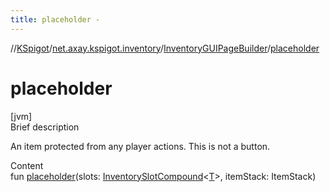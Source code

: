 ```yaml
---
title: placeholder -
---
```

//[KSpigot](../../index.md)/[net.axay.kspigot.inventory](../index.md)/[InventoryGUIPageBuilder](index.md)/[placeholder](placeholder.md)



# placeholder  
[jvm]  
Brief description  


An item protected from any player actions. This is not a button.

  
Content  
fun [placeholder](placeholder.md)(slots: [InventorySlotCompound](../-inventory-slot-compound/index.md)<[T](index.md)>, itemStack: ItemStack)  



